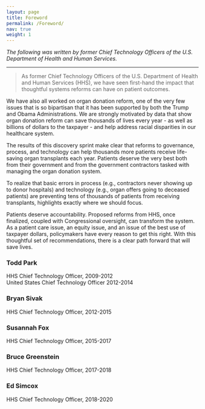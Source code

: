 ```yaml
---
layout: page
title: Foreword
permalink: /Foreword/
nav: true
weight: 1
---
```


_The following was written by former Chief Technology Officers of the U.S. Department of Health and Human Services._


---


> As former Chief Technology Officers of the U.S. Department of Health and Human Services (HHS), we have seen first-hand the impact that thoughtful systems reforms can have on patient outcomes.  

We have also all worked on organ donation reform, one of the very few issues that is so bipartisan that it has been supported by both the Trump and Obama Administrations. We are strongly motivated by data that show organ donation reform can save thousands of lives every year - as well as billions of dollars to the taxpayer - and help address racial disparities in our healthcare system.  

The results of this discovery sprint make clear that reforms to governance, process, and technology can help thousands more patients receive life-saving organ transplants each year. Patients deserve the very best both from their government and from the government contractors tasked with managing the organ donation system.  

To realize that basic errors in process (e.g., contractors never showing up to donor hospitals) and technology (e.g., organ offers going to deceased patients) are preventing tens of thousands of patients from receiving transplants, highlights exactly where we should focus.  

Patients deserve accountability. Proposed reforms from HHS, once finalized, coupled with Congressional oversight, can transform the system. As a patient care issue, an equity issue, and an issue of the best use of taxpayer dollars, policymakers have every reason to get this right. With this thoughtful set of recommendations, there is a clear path forward that will save lives.

### Todd Park  
HHS Chief Technology Officer, 2009-2012  
United States Chief Technology Officer 2012-2014  

### Bryan Sivak  
HHS Chief Technology Officer, 2012-2015  

### Susannah Fox  
HHS Chief Technology Officer, 2015-2017  

### Bruce Greenstein  
HHS Chief Technology Officer, 2017-2018  

### Ed Simcox  
HHS Chief Technology Officer, 2018-2020  
